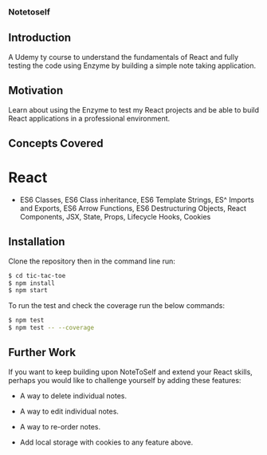 ### Notetoself

## Introduction

A Udemy ty course to understand the fundamentals of React and fully testing the code using Enzyme by building a simple note taking application.

## Motivation

Learn about using the Enzyme to test my React projects and be able to build React applications in a professional environment.

## Concepts Covered

# React

- ES6 Classes, ES6 Class inheritance, ES6 Template Strings, ES^ Imports and Exports, ES6 Arrow Functions, ES6 Destructuring Objects, React Components, JSX, State, Props, Lifecycle Hooks, Cookies

## Installation

Clone the repository then in the command line run:

```bash
$ cd tic-tac-toe
$ npm install
$ npm start
```

To run the test and check the coverage run the below commands:

```bash
$ npm test
$ npm test -- --coverage
```

## Further Work

If you want to keep building upon NoteToSelf and extend your React skills, perhaps you would like to challenge yourself by adding these features:

- A way to delete individual notes.

- A way to edit individual notes.

- A way to re-order notes.

- Add local storage with cookies to any feature above.
